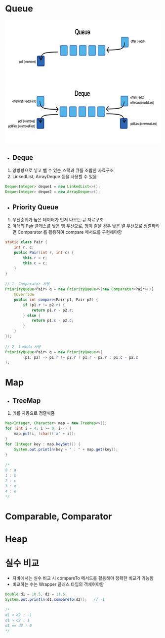 # Queue
<img src="./img/deque.png" width="650px" height="400px"/><br/>
- ## __Deque__
1. 양방향으로 넣고 뺄 수 있는 스택과 큐를 조합한 자료구조
2. LinkedList, ArrayDeque 등을 사용할 수 있음
~~~java
Deque<Integer> deque1 = new LinkedList<>();
Deque<Integer> deque2 = new ArrayDeque<>();
~~~

- ## __Priority Queue__
1. 우선순위가 높은 데이터가 먼저 나오는 큐 자료구조
2. 아래의 Pair 클래스를 낮은 행 우선으로, 행이 같을 경우 낮은 열 우선으로 정렬하려면 Comparator 를 활용하여 compare 메서드를 구현해야함
~~~java
static class Pair {
    int r, c;
    public Pair(int r, int c) {
        this.r = r;
        this.c = c;
    }
}

// 1. Comparator 사용
PriorityQueue<Pair> q = new PriorityQueue<>(new Comparator<Pair>(){
    @Override
    public int compare(Pair p1, Pair p2) {
        if (p1.r != p2.r) {
            return p1.r - p2.r;
        } else {
            return p1.c - p2.c;
        }
    }
});

// 2. lambda 사용
PriorityQueue<Pair> q = new PriorityQueue<>(
        (p1, p2) -> p1.r != p2.r ? p1.r - p2.r : p1.c - p2.c
);
~~~

# Map
- ## TreeMap
1. 키를 자동으로 정렬해줌
~~~java
Map<Integer, Character> map = new TreeMap<>();
for (int i = 4; i >= 0; i--) {
    map.put(i, (char)('a' + i));
}
for (Integer key : map.keySet()) {
    System.out.println(key + " : " + map.get(key));
}

/*
0 : a
1 : b
2 : c
3 : d
4 : e
*/
~~~

# Comparable, Comparator

# Heap

# 실수 비교
- 자바에서는 실수 비교 시 compareTo 메서드를 활용해야 정확한 비교가 가능함
- 비교하는 수는 Wrapper 클래스 타입의 객체여야함
~~~java
Double d1 = 10.5, d2 = 11.5;
System.out.println(d1.compareTo(d2));	// -1

/*
d1 < d2 : -1
d1 > d2 : 1
d1 == d2 : 0
*/
~~~